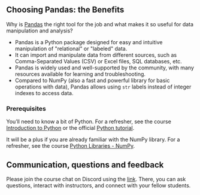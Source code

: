 ## Choosing Pandas: the Benefits

Why is [Pandas](https://pandas.pydata.org/) the right tool for the job and 
what makes it so useful for data manipulation and analysis?

 - Pandas is a Python package designed for easy and intuitive manipulation of "relational" or "labeled" data.
 - It can import and manipulate data from different sources, such as Comma-Separated Values (CSV) or Excel files, SQL databases, etc.
 - Pandas is widely used and well-supported by the community, with many resources available for learning and troubleshooting.
 - Compared to NumPy (also a fast and powerful library for basic operations with data), Pandas allows using `str` labels instead of integer indexes to access data.

### Prerequisites
You’ll need to know a bit of Python. For a refresher, see 
the course [Introduction to Python](https://plugins.jetbrains.com/plugin/16630-introduction-to-python) 
or the official [Python tutorial](https://docs.python.org/3/tutorial/).

It will be a plus if you are already familiar with the NumPy library. For a refresher, see 
the course [Python Libraries - NumPy](https://plugins.jetbrains.com/plugin/18302-python-libraries--numpy).


## Communication, questions and feedback
Please join the course chat on Discord using the [link](https://discord.gg/BtTuz9a3). 
There, you can ask questions, interact with instructors, 
and connect with your fellow students.